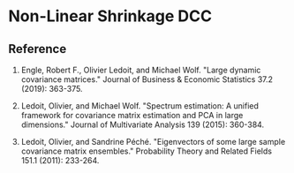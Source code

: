 # Non-Linear Shrinkage DCC

## Reference
1. Engle, Robert F., Olivier Ledoit, and Michael Wolf. "Large dynamic covariance matrices." Journal of Business & Economic Statistics 37.2 (2019): 363-375.

2. Ledoit, Olivier, and Michael Wolf. "Spectrum estimation: A unified framework for covariance matrix estimation and PCA in large dimensions." Journal of Multivariate Analysis 139 (2015): 360-384.

3. Ledoit, Olivier, and Sandrine Péché. "Eigenvectors of some large sample covariance matrix ensembles." Probability Theory and Related Fields 151.1 (2011): 233-264.

